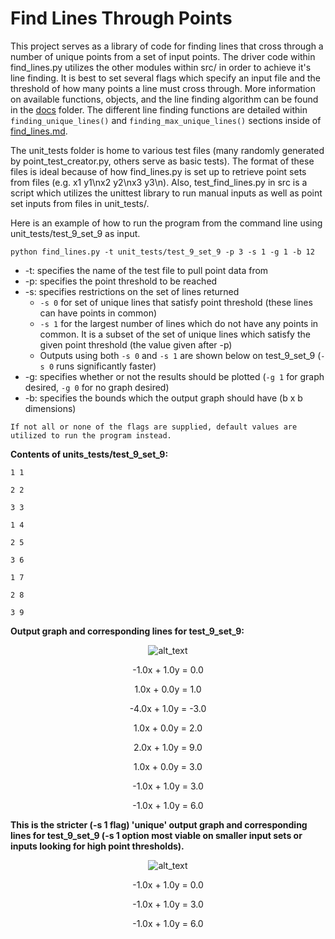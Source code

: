 # Find Lines Through Points
This project serves as a library of code for finding lines that cross through a number of unique points from a set of 
input points. The driver code within find_lines.py utilizes the other modules within src/ in order to achieve it's 
line finding. It is best to set several flags which specify an input file and the threshold of how many points a line 
must cross through. More information on available functions, objects, and the line finding algorithm can be found in the 
[docs](https://github.com/andrew-d-gordon/coding-challenges/tree/main/line-set/docs) folder. The different line finding
functions are detailed within `finding_unique_lines()` and `finding_max_unique_lines()` sections inside of
[find_lines.md](https://github.com/andrew-d-gordon/coding-challenges/tree/main/line-set/docs/find_lines.md).

The unit_tests folder is home to various test files (many randomly generated by point_test_creator.py, others serve as 
basic tests). The format of these files is ideal because of how find_lines.py is set up to retrieve point sets from 
files (e.g. x1 y1\nx2 y2\nx3 y3\n). Also, test_find_lines.py in src is a script which utilizes the unittest library to 
run manual inputs as well as point set inputs from files in unit_tests/.

Here is an example of how to run the program from the command line using unit_tests/test_9_set_9 as input.

`python find_lines.py -t unit_tests/test_9_set_9 -p 3 -s 1 -g 1 -b 12`

* -t: specifies the name of the test file to pull point data from
* -p: specifies the point threshold to be reached
* -s: specifies restrictions on the set of lines returned
    * `-s 0` for set of unique lines that satisfy point threshold (these lines can have points in common)
    * `-s 1` for the largest number of lines which do not have any points in common. It is a subset of the set of unique
     lines which satisfy the given point threshold (the value given after -p)
    * Outputs using both `-s 0` and `-s 1` are shown below on test_9_set_9 (`-s 0` runs significantly faster)
* -g: specifies whether or not the results should be plotted (`-g 1` for graph desired, `-g 0` for no graph desired)
* -b: specifies the bounds which the output graph should have (b x b dimensions)

`If not all or none of the flags are supplied, default values are utilized to run the program instead.`

**Contents of units_tests/test_9_set_9:**

`1 1`

`2 2`

`3 3`

`1 4`

`2 5`

`3 6`

`1 7`

`2 8`

`3 9`

**Output graph and corresponding lines for test_9_set_9:**
<div align="center">

![alt_text](https://github.com/andrew-d-gordon/coding-challenges/blob/main/line-set/src/unit_tests/unit_tests_output/unique_set_test_9_set_9_graph.png?raw=true)

-1.0x + 1.0y = 0.0

1.0x + 0.0y = 1.0
  
-4.0x + 1.0y = -3.0
 
1.0x + 0.0y = 2.0 

2.0x + 1.0y = 9.0
 
1.0x + 0.0y = 3.0 
 
-1.0x + 1.0y = 3.0
 
-1.0x + 1.0y = 6.0
 
  </div>
  
 **This is the stricter (-s 1 flag) 'unique' output graph and corresponding lines for test_9_set_9 (-s 1 option most 
 viable on smaller input sets or inputs looking for high point thresholds).**
 <div align="center">
 
![alt_text](https://github.com/andrew-d-gordon/coding-challenges/blob/main/line-set/src/unit_tests/unit_tests_output/strict_unique_set_test_9_set_9_graph.png?raw=true)

-1.0x + 1.0y = 0.0
 
-1.0x + 1.0y = 3.0
 
-1.0x + 1.0y = 6.0
 
   </div>